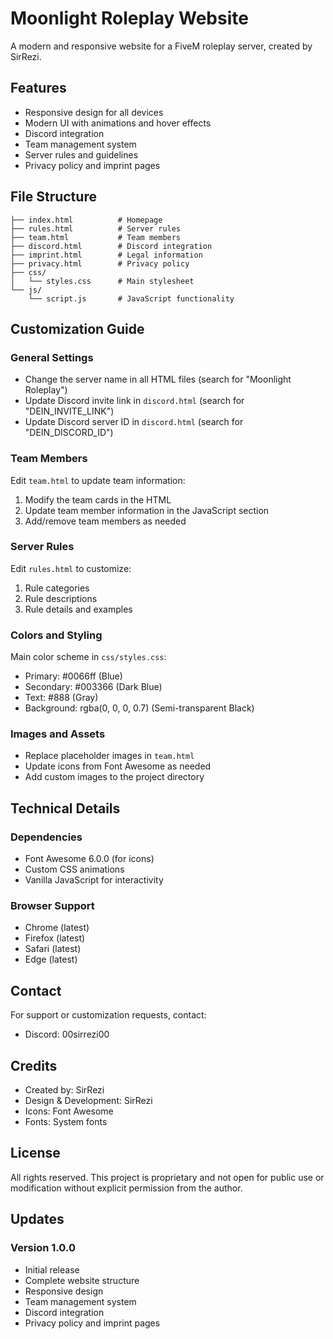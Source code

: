 # Moonlight Roleplay Website

A modern and responsive website for a FiveM roleplay server, created by SirRezi.

## Features

- Responsive design for all devices
- Modern UI with animations and hover effects
- Discord integration
- Team management system
- Server rules and guidelines
- Privacy policy and imprint pages

## File Structure

```
├── index.html          # Homepage
├── rules.html          # Server rules
├── team.html           # Team members
├── discord.html        # Discord integration
├── imprint.html        # Legal information
├── privacy.html        # Privacy policy
├── css/
│   └── styles.css      # Main stylesheet
└── js/
    └── script.js       # JavaScript functionality
```

## Customization Guide

### General Settings

- Change the server name in all HTML files (search for "Moonlight Roleplay")
- Update Discord invite link in `discord.html` (search for "DEIN_INVITE_LINK")
- Update Discord server ID in `discord.html` (search for "DEIN_DISCORD_ID")

### Team Members

Edit `team.html` to update team information:
1. Modify the team cards in the HTML
2. Update team member information in the JavaScript section
3. Add/remove team members as needed

### Server Rules

Edit `rules.html` to customize:
1. Rule categories
2. Rule descriptions
3. Rule details and examples

### Colors and Styling

Main color scheme in `css/styles.css`:
- Primary: #0066ff (Blue)
- Secondary: #003366 (Dark Blue)
- Text: #888 (Gray)
- Background: rgba(0, 0, 0, 0.7) (Semi-transparent Black)

### Images and Assets

- Replace placeholder images in `team.html`
- Update icons from Font Awesome as needed
- Add custom images to the project directory

## Technical Details

### Dependencies

- Font Awesome 6.0.0 (for icons)
- Custom CSS animations
- Vanilla JavaScript for interactivity

### Browser Support

- Chrome (latest)
- Firefox (latest)
- Safari (latest)
- Edge (latest)

## Contact

For support or customization requests, contact:
- Discord: 00sirrezi00

## Credits

- Created by: SirRezi
- Design & Development: SirRezi
- Icons: Font Awesome
- Fonts: System fonts

## License

All rights reserved. This project is proprietary and not open for public use or modification without explicit permission from the author.

## Updates

### Version 1.0.0
- Initial release
- Complete website structure
- Responsive design
- Team management system
- Discord integration
- Privacy policy and imprint pages 
